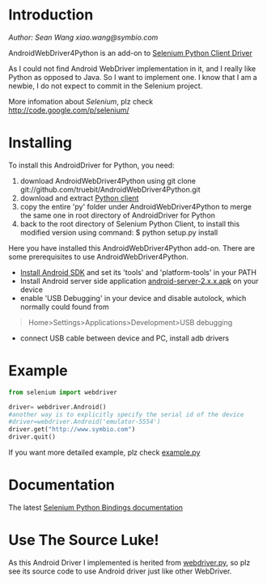 # Introduction

_Author: Sean Wang xiao.wang@symbio.com_

AndroidWebDriver4Python is an add-on to [Selenium Python Client Driver](http://code.google.com/p/selenium/source/browse/trunk/py)

As I could not find Android WebDriver implementation in it,
and I really like Python as opposed to Java. So I want to implement one.
I know that I am a newbie, I do not expect to commit in the Selenium project.

More infomation about *Selenium*, plz check http://code.google.com/p/selenium/

# Installing

To install this AndroidDriver for Python, you need:
1. download AndroidWebDriver4Python using 
    git clone git://github.com/truebit/AndroidWebDriver4Python.git
2. download and extract [Python client](http://pypi.python.org/pypi/selenium#downloads)
3. copy the entire 'py' folder under AndroidWebDriver4Python to merge the
same one in root directory of AndroidDriver for Python
4. back to the root directory of Selenium Python Client, to install this
modified version using command:
    $ python setup.py install

Here you have installed this AndroidWebDriver4Python add-on.
There are some prerequisites to use AndroidWebDriver4Python.

* [Install Android SDK](http://developer.android.com/sdk/installing.html) and set its 'tools' and 'platform-tools' in your PATH
* Install Android server side application [android-server-2.x.x.apk](http://code.google.com/p/selenium/downloads/list) on your device
* enable 'USB Debugging' in your device and disable autolock, which normally could found from
> Home>Settings>Applications>Development>USB debugging

* connect USB cable between device and PC, install adb drivers

# Example
```python
from selenium import webdriver

driver= webdriver.Android()
#another way is to explicitly specify the serial id of the device
#driver=webdriver.Android('emulator-5554')
driver.get("http://www.symbio.com")
driver.quit()
```

If you want more detailed example, plz check [example.py](exmaple/example.py)

# Documentation

The latest [Selenium Python Bindings documentation](http://readthedocs.org/docs/selenium-python/en/latest)

# Use The Source Luke!

As this Android Driver I implemented is herited from [webdriver.py](http://code.google.com/p/selenium/source/browse/trunk/py/selenium/webdriver/remote/webdriver.py), so plz see its source code to use Android driver just like other WebDriver.
